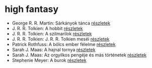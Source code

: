 # high fantasy

- George R. R. Martin: Sárkányok tánca [részletek](_details/%7Bopf.creator%7D.md#id_898)
- J. R. R. Tolkien: A hobbit [részletek](_details/%7Bopf.creator%7D.md#id_61)
- J. R. R. Tolkien: A szilmarilok [részletek](_details/%7Bopf.creator%7D.md#id_60)
- J. R. R. Tolkien: J. R. R. Tolkien meséi [részletek](_details/%7Bopf.creator%7D.md#id_62)
- Patrick Rothfuss: A bölcs ember félelme [részletek](_details/%7Bopf.creator%7D.md#id_1029)
- Sarah J. Maas: A hajnal tornya [részletek](_details/%7Bopf.creator%7D.md#id_1688)
- Sarah J. Maas: Az orgyilkos pengéje és más történetek [részletek](_details/%7Bopf.creator%7D.md#id_1685)
- Stephenie Meyer: A burok [részletek](_details/%7Bopf.creator%7D.md#id_163)